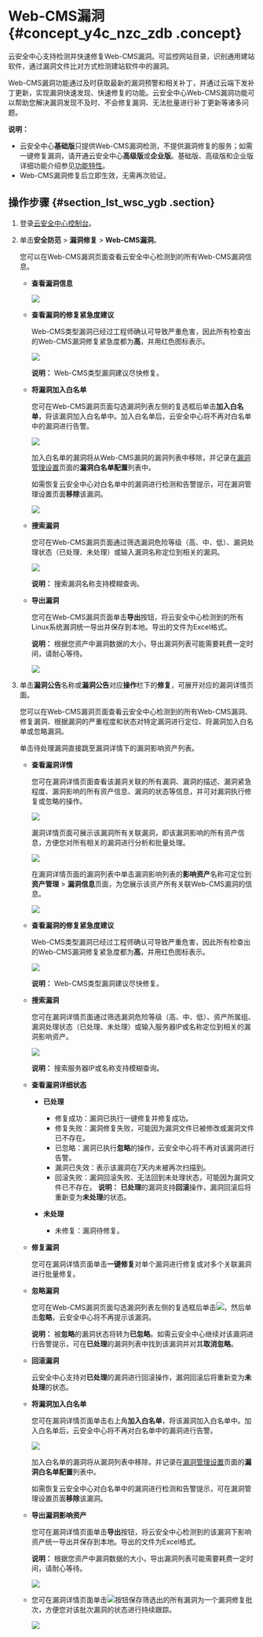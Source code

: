 # Web-CMS漏洞 {#concept_y4c_nzc_zdb .concept}

云安全中心支持检测并快速修复Web-CMS漏洞。可监控网站目录，识别通用建站软件，通过漏洞文件比对方式检测建站软件中的漏洞。

Web-CMS漏洞功能通过及时获取最新的漏洞预警和相关补丁，并通过云端下发补丁更新，实现漏洞快速发现、快速修复的功能。云安全中心Web-CMS漏洞功能可以帮助您解决漏洞发现不及时、不会修复漏洞、无法批量进行补丁更新等诸多问题。

**说明：** 

-   云安全中心**基础版**只提供Web-CMS漏洞检测，不提供漏洞修复的服务；如需一键修复漏洞，请开通云安全中心**高级版**或**企业版**。基础版、高级版和企业版详细功能介绍参见[功能特性](../../../../intl.zh-CN/产品简介/功能特性.md#)。
-   Web-CMS漏洞修复后立即生效，无需再次验证。

## 操作步骤 {#section_lst_wsc_ygb .section}

1.  登录[云安全中心控制台](https://yundun.console.aliyun.com/?p=sas)。
2.  单击**安全防范** \> **漏洞修复** \> **Web-CMS漏洞**。

    您可以在Web-CMS漏洞页面查看云安全中心检测到的所有Web-CMS漏洞信息。

    -   **查看漏洞信息**

        ![](http://static-aliyun-doc.oss-cn-hangzhou.aliyuncs.com/assets/img/13639/156386117151725_zh-CN.png)

    -   **查看漏洞的修复紧急度建议** 

        Web-CMS类型漏洞已经过工程师确认可导致严重危害，因此所有检查出的Web-CMS漏洞修复紧急度都为**高**，并用红色图标表示。

        ![](http://static-aliyun-doc.oss-cn-hangzhou.aliyuncs.com/assets/img/13639/156386117252592_zh-CN.png)

        **说明：** Web-CMS类型漏洞建议尽快修复。

    -   **将漏洞加入白名单** 

        您可在Web-CMS漏洞页面勾选漏洞列表左侧的复选框后单击**加入白名单**，将该漏洞加入白名单中。加入白名单后，云安全中心将不再对白名单中的漏洞进行告警。

        ![](http://static-aliyun-doc.oss-cn-hangzhou.aliyuncs.com/assets/img/13639/156386117251727_zh-CN.png)

        加入白名单的漏洞将从Web-CMS漏洞的漏洞列表中移除，并记录在[漏洞管理设置](intl.zh-CN/用户指南/漏洞修复/漏洞管理设置与加白名单.md#)页面的**漏洞白名单配置**列表中。

        如需恢复云安全中心对白名单中的漏洞进行检测和告警提示，可在漏洞管理设置页面**移除**该漏洞。

        ![](http://static-aliyun-doc.oss-cn-hangzhou.aliyuncs.com/assets/img/13639/156386117252237_zh-CN.png)

    -   **搜索漏洞** 

        您可在Web-CMS漏洞页面通过筛选漏洞危险等级（高、中、低）、漏洞处理状态（已处理、未处理）或输入漏洞名称定位到相关的漏洞。

        ![](http://static-aliyun-doc.oss-cn-hangzhou.aliyuncs.com/assets/img/118684/156386117251608_zh-CN.png)

        **说明：** 搜索漏洞名称支持模糊查询。

    -   **导出漏洞** 

        您可在Web-CMS漏洞页面单击**导出**按钮，将云安全中心检测到的所有Linux系统漏洞统一导出并保存到本地。导出的文件为Excel格式。

        **说明：** 根据您资产中漏洞数据的大小，导出漏洞列表可能需要耗费一定时间，请耐心等待。

        ![](http://static-aliyun-doc.oss-cn-hangzhou.aliyuncs.com/assets/img/118684/156386117351609_zh-CN.png)

3.  单击**漏洞公告**名称或**漏洞公告**对应**操作**栏下的**修复**，可展开对应的漏洞详情页面。

    您可以在Web-CMS漏洞页面查看云安全中心检测到的所有Web-CMS漏洞、修复漏洞、根据漏洞的严重程度和状态对特定漏洞进行定位、将漏洞加入白名单或忽略漏洞。

    单击待处理漏洞直接跳至漏洞详情下的漏洞影响资产列表。

    -   **查看漏洞详情** 

        您可在漏洞详情页面查看该漏洞关联的所有漏洞、漏洞的描述、漏洞紧急程度、漏洞影响的所有资产信息、漏洞的状态等信息，并可对漏洞执行修复或忽略的操作。

        ![](http://static-aliyun-doc.oss-cn-hangzhou.aliyuncs.com/assets/img/13639/156386117339899_zh-CN.png)

        漏洞详情页面可展示该漏洞所有关联漏洞，即该漏洞影响的所有资产信息，方便您对所有相关的漏洞进行分析和批量处理。

        ![](http://static-aliyun-doc.oss-cn-hangzhou.aliyuncs.com/assets/img/13639/156386117339900_zh-CN.png)

        在漏洞详情页面的漏洞列表中单击漏洞影响列表的**影响资产**名称可定位到**资产管理** \> **漏洞信息**页面，为您展示该资产所有关联Web-CMS漏洞的信息。

        ![](http://static-aliyun-doc.oss-cn-hangzhou.aliyuncs.com/assets/img/13639/156386117351732_zh-CN.png)

    -   **查看漏洞的修复紧急度建议** 

        Web-CMS类型漏洞已经过工程师确认可导致严重危害，因此所有检查出的Web-CMS漏洞修复紧急度都为**高**，并用红色图标表示。

        ![](http://static-aliyun-doc.oss-cn-hangzhou.aliyuncs.com/assets/img/13639/156386117439911_zh-CN.png)

        **说明：** Web-CMS类型漏洞建议尽快修复。

    -   **搜索漏洞** 

        您可在漏洞详情页面通过筛选漏洞危险等级（高、中、低）、资产所属组、漏洞处理状态（已处理、未处理）或输入服务器IP或名称定位到相关的漏洞影响资产。

        ![](http://static-aliyun-doc.oss-cn-hangzhou.aliyuncs.com/assets/img/13639/156386117439904_zh-CN.png)

        **说明：** 搜索服务器IP或名称支持模糊查询。

    -   **查看漏洞详细状态**

        -   **已处理** 

            -   修复成功：漏洞已执行一键修复并修复成功。
            -   修复失败：漏洞修复失败，可能因为漏洞文件已被修改或漏洞文件已不存在。
            -   已忽略：漏洞已执行**忽略**的操作，云安全中心将不再对该漏洞进行告警。
            -   漏洞已失效：表示该漏洞在7天内未被再次扫描到。
            -   回滚失败：漏洞回滚失败、无法回到未处理状态，可能因为漏洞文件已不存在。
            **说明：** **已处理**的漏洞支持**回滚**操作，漏洞回滚后将重新变为**未处理**的状态。

        -   **未处理** 
            -   未修复：漏洞待修复。
    -   **修复漏洞** 

        您可在漏洞详情页面单击**一键修复**对单个漏洞进行修复或对多个关联漏洞进行批量修复。

    -   **忽略漏洞** 

        您可在Web-CMS漏洞页面勾选漏洞列表左侧的复选框后单击![](http://static-aliyun-doc.oss-cn-hangzhou.aliyuncs.com/assets/img/15298/156386117451566_zh-CN.png)，然后单击**忽略**，云安全中心将不再提示该漏洞。

        **说明：** 被**忽略**的漏洞状态将转为**已忽略**。如需云安全中心继续对该漏洞进行告警提示，可在**已处理**的漏洞列表中找到该漏洞并对其**取消忽略**。

    -   **回滚漏洞** 

        云安全中心支持对**已处理**的漏洞进行回滚操作，漏洞回滚后将重新变为**未处理**的状态。

    -   **将漏洞加入白名单** 

        您可在漏洞详情页面单击右上角**加入白名单**，将该漏洞加入白名单中。加入白名单后，云安全中心将不再对白名单中的漏洞进行告警。

        ![](http://static-aliyun-doc.oss-cn-hangzhou.aliyuncs.com/assets/img/13639/156386117539905_zh-CN.png)

        加入白名单的漏洞将从漏洞列表中移除，并记录在[漏洞管理设置](intl.zh-CN/用户指南/漏洞修复/漏洞管理设置与加白名单.md#)页面的**漏洞白名单配置**列表中。

        如需恢复云安全中心对白名单中的漏洞进行检测和告警提示，可在漏洞管理设置页面**移除**该漏洞。

    -   **导出漏洞影响资产** 

        您可在漏洞详情页面单击**导出**按钮，将云安全中心检测到的该漏洞下影响资产统一导出并保存到本地。导出的文件为Excel格式。

        **说明：** 根据您资产中漏洞数据的大小，导出漏洞列表可能需要耗费一定时间，请耐心等待。

        ![](http://static-aliyun-doc.oss-cn-hangzhou.aliyuncs.com/assets/img/13639/156386117551743_zh-CN.png)

    -   您可在漏洞详情页面单击![](http://static-aliyun-doc.oss-cn-hangzhou.aliyuncs.com/assets/img/118684/156386117539821_zh-CN.png)按钮保存筛选出的所有漏洞为一个漏洞修复批次，方便您对该批次漏洞的状态进行持续跟踪。

        ![](http://static-aliyun-doc.oss-cn-hangzhou.aliyuncs.com/assets/img/13639/156386117539907_zh-CN.png)


